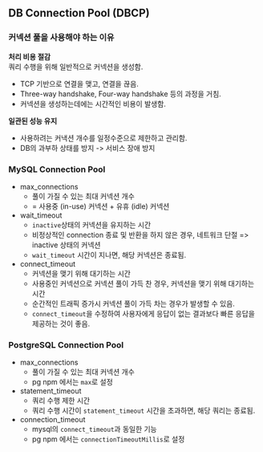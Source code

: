 ## DB Connection Pool (DBCP)

### 커넥션 풀을 사용해야 하는 이유
**처리 비용 절감**   
쿼리 수행을 위해 일반적으로 커넥션을 생성함.   
- TCP 기반으로 연결을 맺고, 연결을 끊음.  
- Three-way handshake, Four-way handshake 등의 과정을 거침.
- 커넥션을 생성하는데에는 시간적인 비용이 발생함.

**일관된 성능 유지**   
- 사용하려는 커낵션 개수를 일정수준으로 제한하고 관리함.
- DB의 과부하 상태를 방지 -> 서비스 장애 방지 


### MySQL Connection Pool

- max_connections
  - 풀이 가질 수 있는 최대 커넥션 개수 
  - = 사용중 (in-use) 커넥션 + 유휴 (idle) 커넥션 
- wait_timeout
  - `inactive`상태의 커넥션을 유지하는 시간
  - 비정상적인 connection 종료 및 반환을 하지 않은 경우, 네트워크 단절 => inactive 상태의 커넥션
  - `wait_timeout` 시간이 지나면, 해당 커넥션은 종료됨.
- connect_timeout
  - 커넥션을 맺기 위해 대기하는 시간
  - 사용중인 커넥션으로 커넥션 풀이 가득 찬 경우, 커넥션을 맺기 위해 대기하는 시간
  - 순간적인 트래픽 증가시 커넥션 풀이 가득 차는 경우가 발생할 수 있음.
  - `connect_timeout`을 수정하여 사용자에게 응답이 없는 결과보다 빠른 응답을 제공하는 것이 좋음.

### PostgreSQL Connection Pool

- max_connections
  - 풀이 가질 수 있는 최대 커넥션 개수 
  - pg npm 에서는 `max`로 설정
- statement_timeout
  - 쿼리 수행 제한 시간 
  - 쿼리 수행 시간이 `statement_timeout` 시간을 초과하면, 해당 쿼리는 종료됨.
- connection_timeout
  - mysql의 `connect_timeout`과 동일한 기능
  - pg npm 에서는 `connectionTimeoutMillis`로 설정
